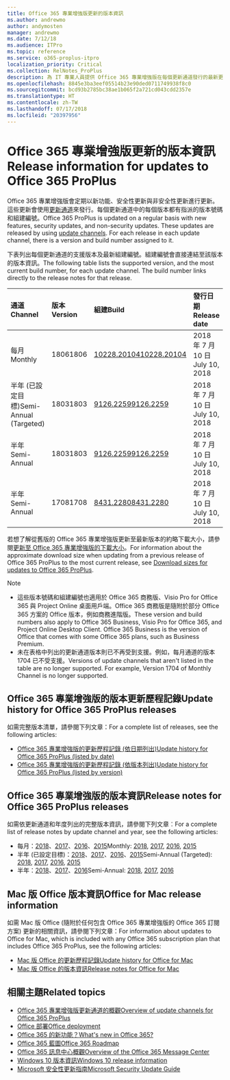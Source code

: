```yaml
---
title: Office 365 專業增強版更新的版本資訊
ms.author: andrewmo
author: andymosten
manager: andrewmo
ms.date: 7/12/18
ms.audience: ITPro
ms.topic: reference
ms.service: o365-proplus-itpro
localization_priority: Critical
ms.collection: RelNotes_ProPlus
description: 為 IT 專業人員提供 Office 365 專業增強版在每個更新通道發行的最新更新清單，以及版本資訊和更新歷程記錄的連結
ms.openlocfilehash: 8845e3ba3eef05514b23e90ded0711749938f8c0
ms.sourcegitcommit: bcd93b2785bc38ae1b065f2a721cd043cdd2357e
ms.translationtype: HT
ms.contentlocale: zh-TW
ms.lasthandoff: 07/17/2018
ms.locfileid: "20397956"
---
```

# <a name="release-information-for-updates-to-office-365-proplus"></a><span data-ttu-id="b3fe8-103">Office 365 專業增強版更新的版本資訊</span><span class="sxs-lookup"><span data-stu-id="b3fe8-103">Release information for updates to Office 365 ProPlus</span></span>

<span data-ttu-id="b3fe8-p101">Office 365 專業增強版會定期以新功能、安全性更新與非安全性更新進行更新。這些更新會使用[更新通道](https://docs.microsoft.com/deployoffice/overview-of-update-channels-for-office-365-proplus)來發行。每個更新通道中的每個版本都有指派的版本號碼和組建編號。</span><span class="sxs-lookup"><span data-stu-id="b3fe8-p101">Office 365 ProPlus is updated on a regular basis with new features, security updates, and non-security updates. These updates are released by using [update channels](https://docs.microsoft.com/deployoffice/overview-of-update-channels-for-office-365-proplus). For each release in each update channel, there is a version and build number assigned to it.</span></span> 

<span data-ttu-id="b3fe8-p102">下表列出每個更新通道的支援版本及最新組建編號。組建編號會直接連結至該版本的版本資訊。</span><span class="sxs-lookup"><span data-stu-id="b3fe8-p102">The following table lists the supported version, and the most current build number, for each update channel. The build number links directly to the release notes for that release.</span></span> 

  
|<span data-ttu-id="b3fe8-109">**通道**</span><span class="sxs-lookup"><span data-stu-id="b3fe8-109">**Channel**</span></span>|<span data-ttu-id="b3fe8-110">**版本**</span><span class="sxs-lookup"><span data-stu-id="b3fe8-110">**Version**</span></span>|<span data-ttu-id="b3fe8-111">**組建**</span><span class="sxs-lookup"><span data-stu-id="b3fe8-111">**Build**</span></span>|<span data-ttu-id="b3fe8-112">**發行日期**</span><span class="sxs-lookup"><span data-stu-id="b3fe8-112">**Release date**</span></span>|<span data-ttu-id="b3fe8-113">**目前版本**</span><span class="sxs-lookup"><span data-stu-id="b3fe8-113">**Current version until**</span></span>|
|:-----|:-----|:-----|:-----|:-----|
|<span data-ttu-id="b3fe8-114">每月</span><span class="sxs-lookup"><span data-stu-id="b3fe8-114">Monthly</span></span>  <br/> |<span data-ttu-id="b3fe8-115">1806</span><span class="sxs-lookup"><span data-stu-id="b3fe8-115">1806</span></span>  <br/> |[<span data-ttu-id="b3fe8-116">10228.20104</span><span class="sxs-lookup"><span data-stu-id="b3fe8-116">10228.20104</span></span>](monthly-channel-2018.md#version-1806-july-10)  <br/> | <span data-ttu-id="b3fe8-117">2018 年 7 月 10 日</span><span class="sxs-lookup"><span data-stu-id="b3fe8-117">July 10, 2018</span></span>  <br/> |<span data-ttu-id="b3fe8-118">版本 1807 發行日期</span><span class="sxs-lookup"><span data-stu-id="b3fe8-118">Version 1807 is released</span></span> <br/>|
|<span data-ttu-id="b3fe8-119">半年 (已設定目標)</span><span class="sxs-lookup"><span data-stu-id="b3fe8-119">Semi-Annual (Targeted)</span></span>  <br/> |<span data-ttu-id="b3fe8-120">1803</span><span class="sxs-lookup"><span data-stu-id="b3fe8-120">1803</span></span>  <br/> |[<span data-ttu-id="b3fe8-121">9126.2259</span><span class="sxs-lookup"><span data-stu-id="b3fe8-121">9126.2259</span></span>](semi-annual-channel-targeted-2018.md#version-1803-july-10)  <br/> | <span data-ttu-id="b3fe8-122">2018 年 7 月 10 日</span><span class="sxs-lookup"><span data-stu-id="b3fe8-122">July 10, 2018</span></span>  <br/> |<span data-ttu-id="b3fe8-123">2018 年 9 月 11 日</span><span class="sxs-lookup"><span data-stu-id="b3fe8-123">September 11, 2018</span></span> <br/>|
|<span data-ttu-id="b3fe8-124">半年</span><span class="sxs-lookup"><span data-stu-id="b3fe8-124">Semi-Annual</span></span> <br/> |<span data-ttu-id="b3fe8-125">1803</span><span class="sxs-lookup"><span data-stu-id="b3fe8-125">1803</span></span>  <br/> | [<span data-ttu-id="b3fe8-126">9126.2259</span><span class="sxs-lookup"><span data-stu-id="b3fe8-126">9126.2259</span></span>](semi-annual-channel-2018.md#version-1803-july-10) <br/> |<span data-ttu-id="b3fe8-127">2018 年 7 月 10 日</span><span class="sxs-lookup"><span data-stu-id="b3fe8-127">July 10, 2018</span></span>  <br/> |<span data-ttu-id="b3fe8-128">2019 年 1 月 8 日</span><span class="sxs-lookup"><span data-stu-id="b3fe8-128">January 8, 2019</span></span> <br/>|
|<span data-ttu-id="b3fe8-129">半年</span><span class="sxs-lookup"><span data-stu-id="b3fe8-129">Semi-Annual</span></span> <br/> |<span data-ttu-id="b3fe8-130">1708</span><span class="sxs-lookup"><span data-stu-id="b3fe8-130">1708</span></span>  <br/> |[<span data-ttu-id="b3fe8-131">8431.2280</span><span class="sxs-lookup"><span data-stu-id="b3fe8-131">8431.2280</span></span>](semi-annual-channel-2018.md#version-1708-july-10)  <br/> | <span data-ttu-id="b3fe8-132">2018 年 7 月 10 日</span><span class="sxs-lookup"><span data-stu-id="b3fe8-132">July 10, 2018</span></span>  <br/> |<span data-ttu-id="b3fe8-133">2019 年 3 月 12 日</span><span class="sxs-lookup"><span data-stu-id="b3fe8-133">March 12, 2019</span></span> <br/>|

<span data-ttu-id="b3fe8-134">若想了解從舊版的 Office 365 專業增強版更新至最新版本的約略下載大小，請參閱[更新至 Office 365 專業增強版的下載大小](download-sizes-office365-proplus-updates.md)。</span><span class="sxs-lookup"><span data-stu-id="b3fe8-134">For information about the approximate download size when updating from a previous release of Office 365 ProPlus to the most current release, see [Download sizes for updates to Office 365 ProPlus](download-sizes-office365-proplus-updates.md).</span></span>

> [!NOTE]
> - <span data-ttu-id="b3fe8-p103">這些版本號碼和組建編號也適用於 Office 365 商務版、Visio Pro for Office 365 與 Project Online 桌面用戶端。Office 365 商務版是隨附於部分 Office 365 方案的 Office 版本，例如商務進階版。</span><span class="sxs-lookup"><span data-stu-id="b3fe8-p103">These version and build numbers also apply to Office 365 Business, Visio Pro for Office 365, and Project Online Desktop Client. Office 365 Business is the version of Office that comes with some Office 365 plans, such as Business Premium.</span></span>
> - <span data-ttu-id="b3fe8-p104">未在表格中列出的更新通道版本則已不再受到支援。例如，每月通道的版本 1704 已不受支援。</span><span class="sxs-lookup"><span data-stu-id="b3fe8-p104">Versions of update channels that aren't listed in the table are no longer supported. For example, Version 1704 of Monthly Channel is no longer supported.</span></span> 


## <a name="update-history-for-office-365-proplus-releases"></a><span data-ttu-id="b3fe8-139">Office 365 專業增強版的版本更新歷程記錄</span><span class="sxs-lookup"><span data-stu-id="b3fe8-139">Update history for Office 365 ProPlus releases</span></span>

<span data-ttu-id="b3fe8-140">如需完整版本清單，請參閱下列文章：</span><span class="sxs-lookup"><span data-stu-id="b3fe8-140">For a complete list of releases, see the following articles:</span></span>
 - [<span data-ttu-id="b3fe8-141">Office 365 專業增強版的更新歷程記錄 (依日期列出)</span><span class="sxs-lookup"><span data-stu-id="b3fe8-141">Update history for Office 365 ProPlus (listed by date)</span></span>](update-history-office365-proplus-by-date.md)
 - [<span data-ttu-id="b3fe8-142">Office 365 專業增強版的更新歷程記錄 (依版本列出)</span><span class="sxs-lookup"><span data-stu-id="b3fe8-142">Update history for Office 365 ProPlus (listed by version)</span></span>](update-history-office365-proplus-by-version.md)

## <a name="release-notes-for-office-365-proplus-releases"></a><span data-ttu-id="b3fe8-143">Office 365 專業增強版的版本資訊</span><span class="sxs-lookup"><span data-stu-id="b3fe8-143">Release notes for Office 365 ProPlus releases</span></span>

<span data-ttu-id="b3fe8-144">如需依更新通道和年度列出的完整版本資訊，請參閱下列文章︰</span><span class="sxs-lookup"><span data-stu-id="b3fe8-144">For a complete list of release notes by update channel and year, see the following articles:</span></span>
 - <span data-ttu-id="b3fe8-145">每月：[2018](monthly-channel-2018.md)、[2017](monthly-channel-2017.md)、[2016](monthly-channel-2016.md)、[2015](monthly-channel-2015.md)</span><span class="sxs-lookup"><span data-stu-id="b3fe8-145">Monthly: [2018](monthly-channel-2018.md), [2017](monthly-channel-2017.md), [2016](monthly-channel-2016.md), [2015](monthly-channel-2015.md)</span></span>
 - <span data-ttu-id="b3fe8-146">半年 (已設定目標)：[2018](semi-annual-channel-targeted-2018.md)、[2017](semi-annual-channel-targeted-2017.md)、[2016](semi-annual-channel-targeted-2016.md)、[2015](semi-annual-channel-targeted-2015.md)</span><span class="sxs-lookup"><span data-stu-id="b3fe8-146">Semi-Annual (Targeted): [2018](semi-annual-channel-targeted-2018.md), [2017](semi-annual-channel-targeted-2017.md), [2016](semi-annual-channel-targeted-2016.md), [2015](semi-annual-channel-targeted-2015.md)</span></span>
 - <span data-ttu-id="b3fe8-147">半年：[2018](semi-annual-channel-2018.md)、[2017](semi-annual-channel-2017.md)、[2016](semi-annual-channel-2016.md)</span><span class="sxs-lookup"><span data-stu-id="b3fe8-147">Semi-Annual: [2018](semi-annual-channel-2018.md), [2017](semi-annual-channel-2017.md), [2016](semi-annual-channel-2016.md)</span></span>

## <a name="office-for-mac-release-information"></a><span data-ttu-id="b3fe8-148">Mac 版 Office 版本資訊</span><span class="sxs-lookup"><span data-stu-id="b3fe8-148">Office for Mac release information</span></span>

<span data-ttu-id="b3fe8-149">如需 Mac 版 Office (隨附於任何包含 Office 365 專業增強版的 Office 365 訂閱方案) 更新的相關資訊，請參閱下列文章：</span><span class="sxs-lookup"><span data-stu-id="b3fe8-149">For information about updates to Office for Mac, which is included with any Office 365 subscription plan that includes Office 365 ProPlus, see the following articles:</span></span>
 - [<span data-ttu-id="b3fe8-150">Mac 版 Office 的更新歷程記錄</span><span class="sxs-lookup"><span data-stu-id="b3fe8-150">Update history for Office for Mac</span></span>](update-history-office-for-mac.md)
 - [<span data-ttu-id="b3fe8-151">Mac 版 Office 的版本資訊</span><span class="sxs-lookup"><span data-stu-id="b3fe8-151">Release notes for Office for Mac</span></span>](release-notes-office-for-mac.md)


## <a name="related-topics"></a><span data-ttu-id="b3fe8-152">相關主題</span><span class="sxs-lookup"><span data-stu-id="b3fe8-152">Related topics</span></span>

- [<span data-ttu-id="b3fe8-153">Office 365 專業增強版更新通道的概觀</span><span class="sxs-lookup"><span data-stu-id="b3fe8-153">Overview of update channels for Office 365 ProPlus</span></span>](https://docs.microsoft.com/deployoffice/overview-of-update-channels-for-office-365-proplus)
- [<span data-ttu-id="b3fe8-154">Office 部署</span><span class="sxs-lookup"><span data-stu-id="b3fe8-154">Office deployment</span></span>](https://docs.microsoft.com/deployoffice/)
- [<span data-ttu-id="b3fe8-155">Office 365 的新功能？</span><span class="sxs-lookup"><span data-stu-id="b3fe8-155">What's new in Office 365?</span></span>](https://support.office.com/article/95c8d81d-08ba-42c1-914f-bca4603e1426)
- [<span data-ttu-id="b3fe8-156">Office 365 藍圖</span><span class="sxs-lookup"><span data-stu-id="b3fe8-156">Office 365 Roadmap</span></span>](https://products.office.com/business/office-365-roadmap)
- [<span data-ttu-id="b3fe8-157">Office 365 訊息中心概觀</span><span class="sxs-lookup"><span data-stu-id="b3fe8-157">Overview of the Office 365 Message Center</span></span>](https://support.office.com/article/38fb3333-bfcc-4340-a37b-deda509c2093)
- [<span data-ttu-id="b3fe8-158">Windows 10 版本資訊</span><span class="sxs-lookup"><span data-stu-id="b3fe8-158">Windows 10 release information</span></span>](https://www.microsoft.com/itpro/windows-10/release-information)
- [<span data-ttu-id="b3fe8-159">Microsoft 安全性更新指南</span><span class="sxs-lookup"><span data-stu-id="b3fe8-159">Microsoft Security Update Guide</span></span>](https://portal.msrc.microsoft.com/)